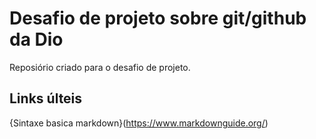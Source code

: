 # Desafio de projeto sobre git/github da Dio
  Reposiório criado para o desafio de projeto.

## Links últeis
{Sintaxe basica markdown}(https://www.markdownguide.org/)
